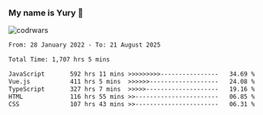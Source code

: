 ### My name is Yury 👋 
![codrwars](https://www.codewars.com/users/litury/badges/micro) 


<!--START_SECTION:waka-->

```txt
From: 28 January 2022 - To: 21 August 2025

Total Time: 1,707 hrs 5 mins

JavaScript       592 hrs 11 mins >>>>>>>>>----------------   34.69 %
Vue.js           411 hrs 5 mins  >>>>>>-------------------   24.08 %
TypeScript       327 hrs 7 mins  >>>>>--------------------   19.16 %
HTML             116 hrs 55 mins >>-----------------------   06.85 %
CSS              107 hrs 43 mins >>-----------------------   06.31 %
```

<!--END_SECTION:waka-->

